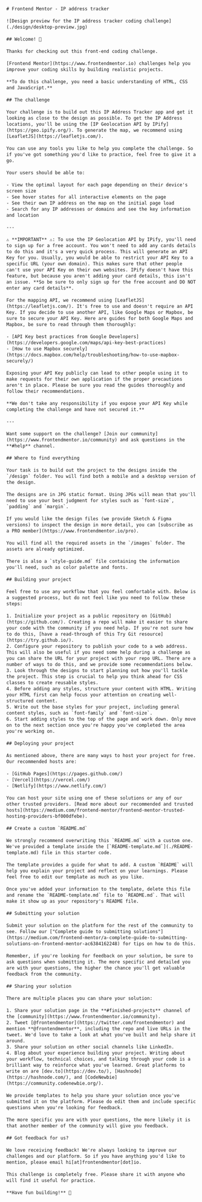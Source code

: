     # Frontend Mentor - IP address tracker

    ![Design preview for the IP address tracker coding challenge](./design/desktop-preview.jpg)

    ## Welcome! 👋

    Thanks for checking out this front-end coding challenge.

    [Frontend Mentor](https://www.frontendmentor.io) challenges help you improve your coding skills by building realistic projects.

    **To do this challenge, you need a basic understanding of HTML, CSS and JavaScript.**

    ## The challenge

    Your challenge is to build out this IP Address Tracker app and get it looking as close to the design as possible. To get the IP Address locations, you'll be using the [IP Geolocation API by IPify](https://geo.ipify.org/). To generate the map, we recommend using [LeafletJS](https://leafletjs.com/).

    You can use any tools you like to help you complete the challenge. So if you've got something you'd like to practice, feel free to give it a go.

    Your users should be able to:   

    - View the optimal layout for each page depending on their device's screen size
    - See hover states for all interactive elements on the page
    - See their own IP address on the map on the initial page load
    - Search for any IP addresses or domains and see the key information and location

    ---

    ⚠️ **IMPORTANT** ⚠️: To use the IP Geolocation API by IPify, you'll need to sign up for a free account. You won't need to add any cards details to do this and it's a very quick process. This will generate an API Key for you. Usually, you would be able to restrict your API Key to a specific URL (your own domain). This makes sure that other people can't use your API Key on their own websites. IPify doesn't have this feature, but because you aren't adding your card details, this isn't an issue. **So be sure to only sign up for the free account and DO NOT enter any card details**.

    For the mapping API, we recommend using [LeafletJS](https://leafletjs.com/). It's free to use and doesn't require an API Key. If you decide to use another API, like Google Maps or Mapbox, be sure to secure your API Key. Here are guides for both Google Maps and Mapbox, be sure to read through them thoroughly:

    - [API Key best practices from Google Developers](https://developers.google.com/maps/api-key-best-practices)
    - [How to use Mapbox securely](https://docs.mapbox.com/help/troubleshooting/how-to-use-mapbox-securely/)

    Exposing your API Key publicly can lead to other people using it to make requests for their own application if the proper precautions aren't in place. Please be sure you read the guides thoroughly and follow their recommendations.

    **We don't take any responsibility if you expose your API Key while completing the challenge and have not secured it.**

    ---

    Want some support on the challenge? [Join our community](https://www.frontendmentor.io/community) and ask questions in the **#help** channel.

    ## Where to find everything

    Your task is to build out the project to the designs inside the `/design` folder. You will find both a mobile and a desktop version of the design. 

    The designs are in JPG static format. Using JPGs will mean that you'll need to use your best judgment for styles such as `font-size`, `padding` and `margin`. 

    If you would like the design files (we provide Sketch & Figma versions) to inspect the design in more detail, you can [subscribe as a PRO member](https://www.frontendmentor.io/pro).

    You will find all the required assets in the `/images` folder. The assets are already optimized.

    There is also a `style-guide.md` file containing the information you'll need, such as color palette and fonts.

    ## Building your project

    Feel free to use any workflow that you feel comfortable with. Below is a suggested process, but do not feel like you need to follow these steps:

    1. Initialize your project as a public repository on [GitHub](https://github.com/). Creating a repo will make it easier to share your code with the community if you need help. If you're not sure how to do this, [have a read-through of this Try Git resource](https://try.github.io/).
    2. Configure your repository to publish your code to a web address. This will also be useful if you need some help during a challenge as you can share the URL for your project with your repo URL. There are a number of ways to do this, and we provide some recommendations below.
    3. Look through the designs to start planning out how you'll tackle the project. This step is crucial to help you think ahead for CSS classes to create reusable styles.
    4. Before adding any styles, structure your content with HTML. Writing your HTML first can help focus your attention on creating well-structured content.
    5. Write out the base styles for your project, including general content styles, such as `font-family` and `font-size`.
    6. Start adding styles to the top of the page and work down. Only move on to the next section once you're happy you've completed the area you're working on.

    ## Deploying your project

    As mentioned above, there are many ways to host your project for free. Our recommended hosts are:

    - [GitHub Pages](https://pages.github.com/)
    - [Vercel](https://vercel.com/)
    - [Netlify](https://www.netlify.com/)

    You can host your site using one of these solutions or any of our other trusted providers. [Read more about our recommended and trusted hosts](https://medium.com/frontend-mentor/frontend-mentor-trusted-hosting-providers-bf000dfebe).

    ## Create a custom `README.md`

    We strongly recommend overwriting this `README.md` with a custom one. We've provided a template inside the [`README-template.md`](./README-template.md) file in this starter code.

    The template provides a guide for what to add. A custom `README` will help you explain your project and reflect on your learnings. Please feel free to edit our template as much as you like.

    Once you've added your information to the template, delete this file and rename the `README-template.md` file to `README.md`. That will make it show up as your repository's README file.

    ## Submitting your solution

    Submit your solution on the platform for the rest of the community to see. Follow our ["Complete guide to submitting solutions"](https://medium.com/frontend-mentor/a-complete-guide-to-submitting-solutions-on-frontend-mentor-ac6384162248) for tips on how to do this.

    Remember, if you're looking for feedback on your solution, be sure to ask questions when submitting it. The more specific and detailed you are with your questions, the higher the chance you'll get valuable feedback from the community.

    ## Sharing your solution

    There are multiple places you can share your solution:

    1. Share your solution page in the **#finished-projects** channel of the [community](https://www.frontendmentor.io/community). 
    2. Tweet [@frontendmentor](https://twitter.com/frontendmentor) and mention **@frontendmentor**, including the repo and live URLs in the tweet. We'd love to take a look at what you've built and help share it around.
    3. Share your solution on other social channels like LinkedIn.
    4. Blog about your experience building your project. Writing about your workflow, technical choices, and talking through your code is a brilliant way to reinforce what you've learned. Great platforms to write on are [dev.to](https://dev.to/), [Hashnode](https://hashnode.com/), and [CodeNewbie](https://community.codenewbie.org/).

    We provide templates to help you share your solution once you've submitted it on the platform. Please do edit them and include specific questions when you're looking for feedback. 

    The more specific you are with your questions, the more likely it is that another member of the community will give you feedback.

    ## Got feedback for us?

    We love receiving feedback! We're always looking to improve our challenges and our platform. So if you have anything you'd like to mention, please email hi[at]frontendmentor[dot]io.

    This challenge is completely free. Please share it with anyone who will find it useful for practice.

    **Have fun building!** 🚀
